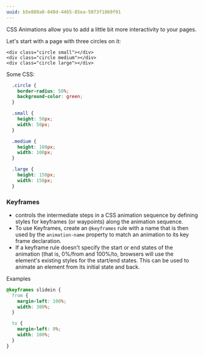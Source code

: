```yaml
---
uuid: b5e880a8-848d-4465-85ea-5073f1869f91
---
```


<!-- This is mainly just rough notes, need to rewrite to have more have a gentle learning curve  -->

CSS Animations allow you to add a little bit more interactivity to your pages.


Let's start with a page with three circles on it:


```
<div class="circle small"></div>
<div class="circle medium"></div>
<div class="circle large"></div>
```

Some CSS:

```css
  .circle {
    border-radius: 50%;
    background-color: green;
  }

  .small {
    height: 50px;
    width: 50px;
  }

  .medium {
    height: 100px;
    width: 100px;
  }

  .large {
    height: 150px;
    width: 150px;
  }  
```

### Keyframes
- controls the intermediate steps in a CSS animation sequence by defining styles for keyframes (or waypoints)
along the animation sequence.
- To use Keyframes, create an `@keyframes` rule with a name that is then used by the `animation-name` property
to match an animation to its key frame declaration.
- If a keyframe rule doesn't specify the start or end states of the animation (that is, 0%/from and 100%/to, browsers will use the element's existing styles for the start/end states. This can be used to animate an element from its initial state and back.

Examples

```css
@keyframes slidein {
  from {
    margin-left: 100%;
    width: 300%;
  }

  to {
    margin-left: 0%;
    width: 100%;
  }
}
```
